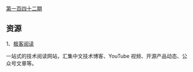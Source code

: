 [第一百四十二期](https://github.com/ruanyf/weekly/blob/master/docs/issue-142.md)

## 资源

1、[极客阅读](https://jikeyuedu.cn/hot)

一站式的技术阅读网站，汇集中文技术博客、YouTube 视频、开源产品动态、公众号文章等。

